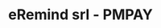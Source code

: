---
CF del Contraente: '11311050964'
title: eRemind srl - PMPAY
lang: it
child_of_ref: partner-qualificati-elenco
---